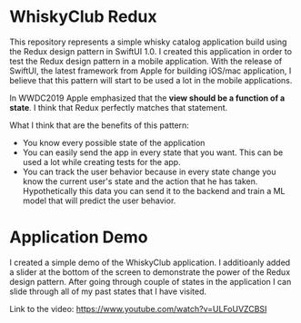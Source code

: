 # WhiskyClub Redux

This repository represents a simple whisky catalog application build using the Redux design pattern in SwiftUI 1.0. I created this application in order to test the Redux design pattern in a mobile application. With the release of SwiftUI, the latest framework from Apple for building iOS/mac application, I believe that this pattern will start to be used a lot in the mobile applications.

In WWDC2019 Apple emphasized that the __view should be a function of a state__. I think that Redux perfectly matches that statement.

What I think that are the benefits of this pattern:
* You know every possible state of the application
* You can easily send the app in every state that you want. This can be used a lot while creating tests for the app.
* You can track the user behavior because in every state change you know the current user's state and the action that he has taken. Hypothetically this data you can send it to the backend and train a ML model that will predict the user behavior.

# Application Demo

I created a simple demo of the WhiskyClub application. I additioanly added a slider at the bottom of the screen to demonstrate the power of the Redux design pattern. After going through couple of states in the application I can slide through all of my past states that I have visited.

Link to the video: <https://www.youtube.com/watch?v=ULFoUVZCBSI>
